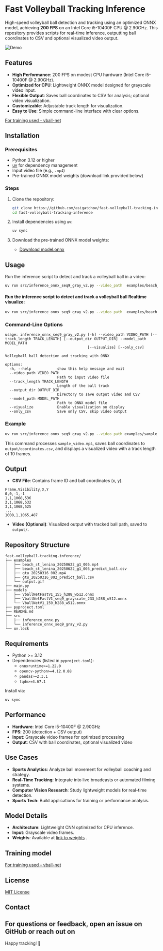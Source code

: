 # Fast Volleyball Tracking Inference

High-speed volleyball ball detection and tracking using an optimized ONNX model, achieving **200 FPS** on an Intel Core i5-10400F CPU @ 2.90GHz. This repository provides scripts for real-time inference, outputting ball coordinates to CSV and optional visualized video output.

![Demo](https://raw.githubusercontent.com/asigatchov/fast-volleyball-tracking-inference/refs/heads/master/examples/output.gif)
## Features
- **High Performance**: 200 FPS on modest CPU hardware (Intel Core i5-10400F @ 2.90GHz).
- **Optimized for CPU**: Lightweight ONNX model designed for grayscale video input.
- **Flexible Output**: Saves ball coordinates to CSV for analysis; optional video visualization.
- **Customizable**: Adjustable track length for visualization.
- **Easy to Use**: Simple command-line interface with clear options.


[For training used - vball-net](https://github.com/asigatchov/vball-net)

## Installation

### Prerequisites
- Python 3.12 or higher
- [uv](https://github.com/astral-sh/uv) for dependency management
- Input video file (e.g., `.mp4`)
- Pre-trained ONNX model weights (download link provided below)

### Steps
1. Clone the repository:
   ```bash
   git clone https://github.com/asigatchov/fast-volleyball-tracking-inference.git
   cd fast-volleyball-tracking-inference
   ```

2. Install dependencies using `uv`:
   ```bash
   uv sync
   ```

3. Download the pre-trained ONNX model weights:
   - [Download model.onnx](#) <!-- Replace with actual link to weights, e.g., Google Drive or GitHub Releases -->

## Usage

Run the inference script to detect and track a volleyball ball in a video:

```bash
uv run src/inference_onnx_seq9_gray_v2.py --video_path  examples/beach_st_lenina_20250622_g1_005.mp4 --model_path  models/VballNetFastV1_seq9_grayscale_233_h288_w512.onnx --output_dir output/
```

#### Run the inference script to detect and track a volleyball ball  Realtime visualize:

```bash
uv run src/inference_onnx_seq9_gray_v2.py --video_path  examples/beach_st_lenina_20250622_g1_005.mp4 --model_path  models/VballNetFastV1_seq9_grayscale_233_h288_w512.onnx --visualize
```


### Command-Line Options
```
usage: inference_onnx_seq9_gray_v2.py [-h] --video_path VIDEO_PATH [--track_length TRACK_LENGTH] [--output_dir OUTPUT_DIR] --model_path MODEL_PATH
                                      [--visualize] [--only_csv]

Volleyball ball detection and tracking with ONNX

options:
  -h, --help            show this help message and exit
  --video_path VIDEO_PATH
                        Path to input video file
  --track_length TRACK_LENGTH
                        Length of the ball track
  --output_dir OUTPUT_DIR
                        Directory to save output video and CSV
  --model_path MODEL_PATH
                        Path to ONNX model file
  --visualize           Enable visualization on display
  --only_csv            Save only CSV, skip video output
```

### Example
```bash
uv run src/inference_onnx_seq9_gray_v2.py --video_path examples/sample_video.mp4 --model_path weights/model.onnx --output_dir output/ --track_length 10 --visualize
```

This command processes `sample_video.mp4`, saves ball coordinates to `output/coordinates.csv`, and displays a visualized video with a track length of 10 frames.

## Output
- **CSV File**: Contains frame ID and ball coordinates (x, y).
```csv
Frame,Visibility,X,Y
0,0,-1,-1
1,1,1068,536
2,1,1068,532
3,1,1068,525
...
1008,1,1065,487
```
- **Video (Optional)**: Visualized output with tracked ball path, saved to `output/`.

## Repository Structure
```
fast-volleyball-tracking-inference/
├── examples
│   ├── beach_st_lenina_20250622_g1_005.mp4
│   ├── beach_st_lenina_20250622_g1_005_predict_ball.csv
│   ├── gtu_20250316_002.mp4
│   ├── gtu_20250316_002_predict_ball.csv
│   └── output.gif
├── main.py
├── models
│   ├── VballNetFastV1_155_h288_w512.onnx
│   ├── VballNetFastV1_seq9_grayscale_233_h288_w512.onnx
│   └── VballNetV1_150_h288_w512.onnx
├── pyproject.toml
├── README.md
├── src
│   ├── inference_onnx.py
│   └── inference_onnx_seq9_gray_v2.py
└── uv.lock
```

## Requirements
- Python >= 3.12
- Dependencies (listed in `pyproject.toml`):
  - `onnxruntime>=1.22.0`
  - `opencv-python>=4.12.0.88`
  - `pandas>=2.3.1`
  - `tqdm>=4.67.1`

Install via:
```bash
uv sync
```

## Performance
- **Hardware**: Intel Core i5-10400F @ 2.90GHz
- **FPS**: 200 (detection + CSV output)
- **Input**: Grayscale video frames for optimized processing
- **Output**: CSV with ball coordinates, optional visualized video

## Use Cases
- **Sports Analytics**: Analyze ball movement for volleyball coaching and strategy.
- **Real-Time Tracking**: Integrate into live broadcasts or automated filming systems.
- **Computer Vision Research**: Study lightweight models for real-time detection.
- **Sports Tech**: Build applications for training or performance analysis.

## Model Details
- **Architecture**: Lightweight CNN optimized for CPU inference.
- **Input**: Grayscale video frames.
- **Weights**: Available at [link to weights](#) <!-- Replace with actual link -->.

## Training model

[For training used - vball-net](https://github.com/asigatchov/vball-net)


## License
[MIT License](LICENSE)

## Contact
For questions or feedback, open an issue on GitHub or reach out on
---

Happy tracking! 🏐
